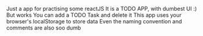 Just a app for practising some reactJS
It is a TODO APP, with dumbest UI :) But works
You can add a TODO Task and delete it
This app uses your browser's localStorage to store data
Even the naming convention and comments are also soo dumb